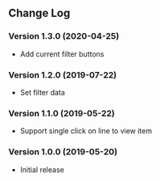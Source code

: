 ## Change Log
### Version 1.3.0 (2020-04-25)
- Add current filter buttons
### Version 1.2.0 (2019-07-22)
- Set filter data
### Version 1.1.0 (2019-05-22)
- Support single click on line to view item
### Version 1.0.0 (2019-05-20)
- Initial release
